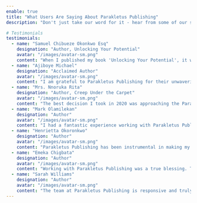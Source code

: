 ```yaml
---
enable: true
title: "What Users Are Saying About Parakletus Publishing"
description: "Don't just take our word for it - hear from some of our satisfied customers!  Check out some of our testimonials below to see what others are saying about Parakletus Publishing."

# Testimonials
testimonials:
  - name: "Samuel Chibueze Okonkwo Esq"
    designation: "Author, Unlocking Your Potential"
    avatar: "/images/avatar-sm.png"
    content: "When I published my book 'Unlocking Your Potential', it wouldn't have been possible if not for the unrelenting accountability partner that I witnessed all just for me. Especially Mr. Evander Ikechukwu who has constantly encouraged me to 'get that book done'. I must really appreciate the Parakletus publishing team for a job well done. The professional production was such a pleasure. I would love them to help me with publishing my other books over and over again. Kudos to them!"
  - name: "Ajiboye Michael"
    designation: "Acclaimed Author"
    avatar: "/images/avatar-sm.png"
    content: "I am grateful to Parakletus Publishing for their unwavering commitment to excellence. They guided me through every step of the publishing process, ensuring that my vision was brought to life. Their attention to detail and dedication to high-quality books are evident in the final product. I would highly recommend Parakletus Publishing to any author seeking a partner that truly understands and values their work."
  - name: "Mrs. Nnoruka Rita"
    designation: "Author, Creep Under the Carpet"
    avatar: "/images/avatar-sm.png"
    content: "The best decision I took in 2020 was approaching the Parakletus Publishing Team for my work. I had a wide range of fiction and nonfiction, penned down but didn't have the courage to publish. It seemed like an unobtainable feat. But on discussing with these professionals, I made up my mind. They had what it takes to make one's idea come to life. From editing,to proofreading, formatting,the designs not to mention the breathtaking book review. Parakletus Publishing is simply side by side with Professionalism and Perfection."
  - name: "Mark Olamilekan"
    designation: "Author"
    avatar: "/images/avatar-sm.png"
    content: "I had a fantastic experience working with Parakletus Publishing. They are passionate about helping me achieve my publishing goals. They provided valuable insights and feedback on the quality of the book. I am for rooting for them and would not hesitate to recommend Parakletus Publishing to any aspiring author looking for a reliable and supportive publishing partner."
  - name: "Henrietta Okoronkwo"
    designation: "Author"
    avatar: "/images/avatar-sm.png"
    content: "Parakletus Publishing has been instrumental in making my publishing dreams a reality. Their team of professionals provided invaluable support and guidance, helping me navigate the intricacies of the publishing industry. They were responsive, and thoroughness reached its full potential. I am grateful for their expertise."
  - name: "Emeka Chigbata"
    designation: "Author"
    avatar: "/images/avatar-sm.png"
    content: "Working with Parakletus Publishing was a true blessing. Their team of dedicated professionals provided exceptional guidance and support throughout the publishing process. From editing to cover design, they ensured that my book was visually appealing. Their attention to detail and commitment to excellence is commendable, and I would recommend them any day, any time"
  - name: "Sarah Williams"
    designation: "Author"
    avatar: "/images/avatar-sm.png"
    content: "The team at Parakletus Publishing is responsive and truly cares about the success of their authors. I am grateful to have found such a reputable publishing agency."
---
```

